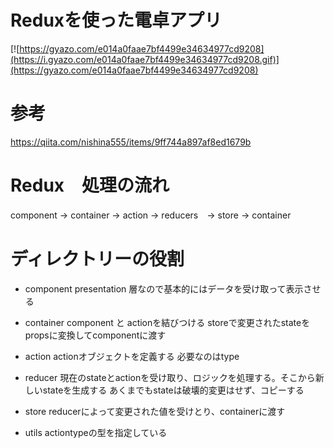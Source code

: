 # Reduxを使った電卓アプリ

[![https://gyazo.com/e014a0faae7bf4499e34634977cd9208](https://i.gyazo.com/e014a0faae7bf4499e34634977cd9208.gif)](https://gyazo.com/e014a0faae7bf4499e34634977cd9208)

# 参考

https://qiita.com/nishina555/items/9ff744a897af8ed1679b


# Redux　処理の流れ

component -> container -> action -> reducers　-> store -> container

# ディレクトリーの役割

- component
presentation 層なので基本的にはデータを受け取って表示させる


- container
component と actionを結びつける
storeで変更されたstateをpropsに変換してcomponentに渡す

- action
actionオブジェクトを定義する
必要なのはtype

- reducer
現在のstateとactionを受け取り、ロジックを処理する。そこから新しいstateを生成する
あくまでもstateは破壊的変更はせず、コピーする

- store
reducerによって変更された値を受けとり、containerに渡す

- utils
actiontypeの型を指定している

